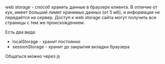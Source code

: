 web storage - способ хранить данные в браузере клиента. В отличие от кук, имеет
больший лимит хранимых данных (от 5 мб), и информация не передаётся на сервер.
Доступ к web storage сайта могут получить все страницы с тем же происхождением.

Есть два вида:
 - localStorage - хранит постоянно
 - sessionStorage - хранит до закрытия вкладки браузера

Общаться можно через js